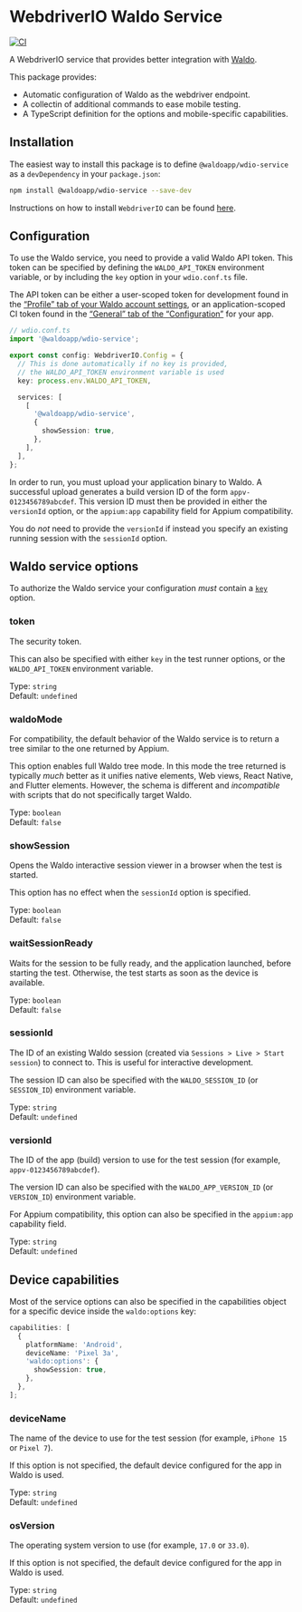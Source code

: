 # WebdriverIO Waldo Service

[![CI](https://github.com/waldoapp/wdio-service/actions/workflows/build.yaml/badge.svg)](https://github.com/waldoapp/wdio-service/actions/workflows/build.yaml)

A WebdriverIO service that provides better integration with [Waldo](https://www.waldo.com/scripting).

This package provides:

- Automatic configuration of Waldo as the webdriver endpoint.
- A collectin of additional commands to ease mobile testing.
- A TypeScript definition for the options and mobile-specific capabilities.

## Installation

The easiest way to install this package is to define `@waldoapp/wdio-service` as a `devDependency` in your `package.json`:

```sh
npm install @waldoapp/wdio-service --save-dev
```

Instructions on how to install `WebdriverIO` can be found [here](https://webdriver.io/docs/gettingstarted).

## Configuration

To use the Waldo service, you need to provide a valid Waldo API token. This token can be specified by defining the `WALDO_API_TOKEN` environment variable, or by including the `key` option in your `wdio.conf.ts` file.

The API token can be either a user-scoped token for development found in the [“Profile” tab of your Waldo account settings](https://app.waldo.com/settings/profile), or an application-scoped CI token found in the [“General” tab of the “Configuration”](https://app.waldo.com/applications/0/configurations/general) for your app.

```ts
// wdio.conf.ts
import '@waldoapp/wdio-service';

export const config: WebdriverIO.Config = {
  // This is done automatically if no key is provided,
  // the WALDO_API_TOKEN environment variable is used
  key: process.env.WALDO_API_TOKEN,

  services: [
    [
      '@waldoapp/wdio-service',
      {
        showSession: true,
      },
    ],
  ],
};
```

In order to run, you must upload your application binary to Waldo. A successful upload generates a build version ID of the form `appv-0123456789abcdef`. This version ID must then be provided in either the `versionId` option, or the `appium:app` capability field for Appium compatibility.

You do _not_ need to provide the `versionId` if instead you specify an existing running session with the `sessionId` option.

## Waldo service options

To authorize the Waldo service your configuration _must_ contain a [`key`](https://webdriver.io/docs/options#key) option.

### token

The security token.

This can also be specified with either `key` in the test runner options, or the `WALDO_API_TOKEN` environment variable.

Type: `string` <br/>
Default: `undefined`

### waldoMode

For compatibility, the default behavior of the Waldo service is to return a tree similar to the one returned by Appium.

This option enables full Waldo tree mode. In this mode the tree returned is typically _much_ better as it unifies native elements, Web views, React Native, and Flutter elements. However, the schema is different and _incompatible_ with scripts that do not
specifically target Waldo.

Type: `boolean` <br/>
Default: `false`

### showSession

Opens the Waldo interactive session viewer in a browser when the test is started.

This option has no effect when the `sessionId` option is specified.

Type: `boolean` <br/>
Default: `false`

### waitSessionReady

Waits for the session to be fully ready, and the application launched, before starting the test. Otherwise, the test starts as soon as the device is available.

Type: `boolean` <br/>
Default: `false`

### sessionId

The ID of an existing Waldo session (created via `Sessions > Live > Start session`) to connect to. This is useful for interactive development.

The session ID can also be specified with the `WALDO_SESSION_ID` (or `SESSION_ID`) environment variable.

Type: `string` <br/>
Default: `undefined`

### versionId

The ID of the app (build) version to use for the test session (for example, `appv-0123456789abcdef`).

The version ID can also be specified with the `WALDO_APP_VERSION_ID` (or `VERSION_ID`) environment variable.

For Appium compatibility, this option can also be specified in the `appium:app` capability field.

Type: `string` <br/>
Default: `undefined`

## Device capabilities

Most of the service options can also be specified in the capabilities object for a specific device inside the `waldo:options` key:

```ts
capabilities: [
  {
    platformName: 'Android',
    deviceName: 'Pixel 3a',
    'waldo:options': {
      showSession: true,
    },
  },
];
```

### deviceName

The name of the device to use for the test session (for example, `iPhone 15` or `Pixel 7`).

If this option is not specified, the default device configured for the app in Waldo is used.

Type: `string` <br/>
Default: `undefined`

### osVersion

The operating system version to use (for example, `17.0` or `33.0`).

If this option is not specified, the default device configured for the app in Waldo is used.

Type: `string` <br/>
Default: `undefined`
